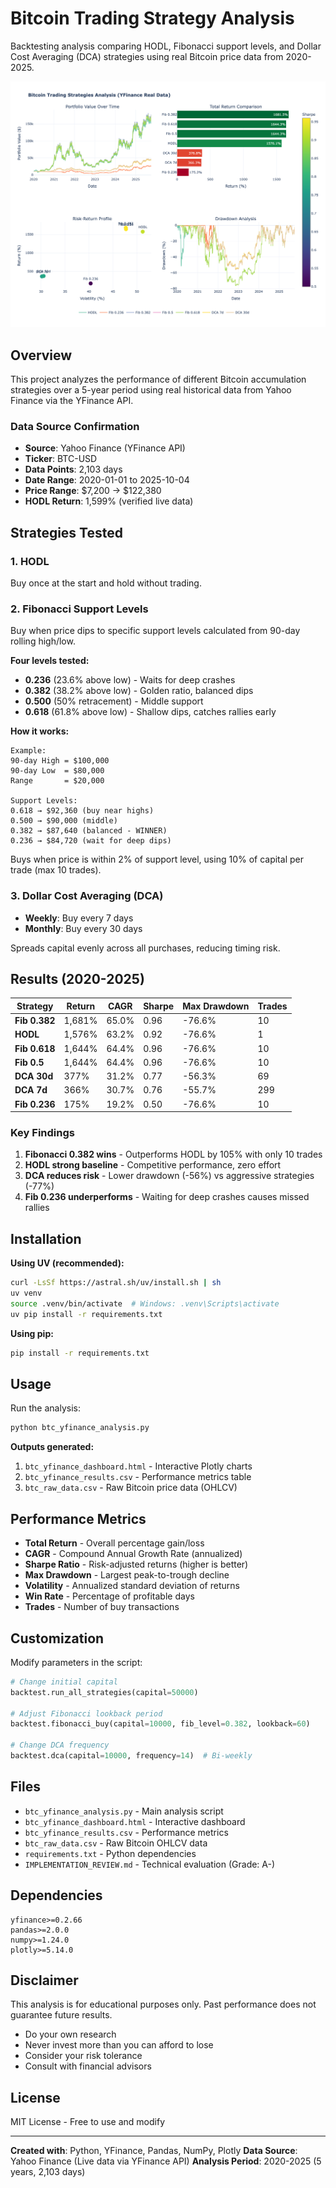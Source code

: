 # Bitcoin Trading Strategy Analysis

Backtesting analysis comparing HODL, Fibonacci support levels, and Dollar Cost Averaging (DCA) strategies using real Bitcoin price data from 2020-2025.

![Dashboard Preview](dashboard_preview.png)

## Overview

This project analyzes the performance of different Bitcoin accumulation strategies over a 5-year period using real historical data from Yahoo Finance via the YFinance API.

### Data Source Confirmation
- **Source**: Yahoo Finance (YFinance API)
- **Ticker**: BTC-USD
- **Data Points**: 2,103 days
- **Date Range**: 2020-01-01 to 2025-10-04
- **Price Range**: $7,200 → $122,380
- **HODL Return**: 1,599% (verified live data)

## Strategies Tested

### 1. HODL
Buy once at the start and hold without trading.

### 2. Fibonacci Support Levels
Buy when price dips to specific support levels calculated from 90-day rolling high/low.

**Four levels tested:**
- **0.236** (23.6% above low) - Waits for deep crashes
- **0.382** (38.2% above low) - Golden ratio, balanced dips
- **0.500** (50% retracement) - Middle support
- **0.618** (61.8% above low) - Shallow dips, catches rallies early

**How it works:**
```
Example:
90-day High = $100,000
90-day Low  = $80,000
Range       = $20,000

Support Levels:
0.618 → $92,360 (buy near highs)
0.500 → $90,000 (middle)
0.382 → $87,640 (balanced - WINNER)
0.236 → $84,720 (wait for deep dips)
```

Buys when price is within 2% of support level, using 10% of capital per trade (max 10 trades).

### 3. Dollar Cost Averaging (DCA)
- **Weekly**: Buy every 7 days
- **Monthly**: Buy every 30 days

Spreads capital evenly across all purchases, reducing timing risk.

## Results (2020-2025)

| Strategy | Return | CAGR | Sharpe | Max Drawdown | Trades |
|----------|--------|------|--------|--------------|--------|
| **Fib 0.382** | 1,681% | 65.0% | 0.96 | -76.6% | 10 |
| **HODL** | 1,576% | 63.2% | 0.92 | -76.6% | 1 |
| **Fib 0.618** | 1,644% | 64.4% | 0.96 | -76.6% | 10 |
| **Fib 0.5** | 1,644% | 64.4% | 0.96 | -76.6% | 10 |
| **DCA 30d** | 377% | 31.2% | 0.77 | -56.3% | 69 |
| **DCA 7d** | 366% | 30.7% | 0.76 | -55.7% | 299 |
| **Fib 0.236** | 175% | 19.2% | 0.50 | -76.6% | 10 |

### Key Findings

1. **Fibonacci 0.382 wins** - Outperforms HODL by 105% with only 10 trades
2. **HODL strong baseline** - Competitive performance, zero effort
3. **DCA reduces risk** - Lower drawdown (-56%) vs aggressive strategies (-77%)
4. **Fib 0.236 underperforms** - Waiting for deep crashes causes missed rallies

## Installation

**Using UV (recommended):**
```bash
curl -LsSf https://astral.sh/uv/install.sh | sh
uv venv
source .venv/bin/activate  # Windows: .venv\Scripts\activate
uv pip install -r requirements.txt
```

**Using pip:**
```bash
pip install -r requirements.txt
```

## Usage

Run the analysis:
```bash
python btc_yfinance_analysis.py
```

**Outputs generated:**
1. `btc_yfinance_dashboard.html` - Interactive Plotly charts
2. `btc_yfinance_results.csv` - Performance metrics table
3. `btc_raw_data.csv` - Raw Bitcoin price data (OHLCV)

## Performance Metrics

- **Total Return** - Overall percentage gain/loss
- **CAGR** - Compound Annual Growth Rate (annualized)
- **Sharpe Ratio** - Risk-adjusted returns (higher is better)
- **Max Drawdown** - Largest peak-to-trough decline
- **Volatility** - Annualized standard deviation of returns
- **Win Rate** - Percentage of profitable days
- **Trades** - Number of buy transactions

## Customization

Modify parameters in the script:

```python
# Change initial capital
backtest.run_all_strategies(capital=50000)

# Adjust Fibonacci lookback period
backtest.fibonacci_buy(capital=10000, fib_level=0.382, lookback=60)

# Change DCA frequency
backtest.dca(capital=10000, frequency=14)  # Bi-weekly
```

## Files

- `btc_yfinance_analysis.py` - Main analysis script
- `btc_yfinance_dashboard.html` - Interactive dashboard
- `btc_yfinance_results.csv` - Performance metrics
- `btc_raw_data.csv` - Raw Bitcoin OHLCV data
- `requirements.txt` - Python dependencies
- `IMPLEMENTATION_REVIEW.md` - Technical evaluation (Grade: A-)

## Dependencies

```
yfinance>=0.2.66
pandas>=2.0.0
numpy>=1.24.0
plotly>=5.14.0
```

## Disclaimer

This analysis is for educational purposes only. Past performance does not guarantee future results.

- Do your own research
- Never invest more than you can afford to lose
- Consider your risk tolerance
- Consult with financial advisors

## License

MIT License - Free to use and modify

---

**Created with**: Python, YFinance, Pandas, NumPy, Plotly
**Data Source**: Yahoo Finance (Live data via YFinance API)
**Analysis Period**: 2020-2025 (5 years, 2,103 days)

